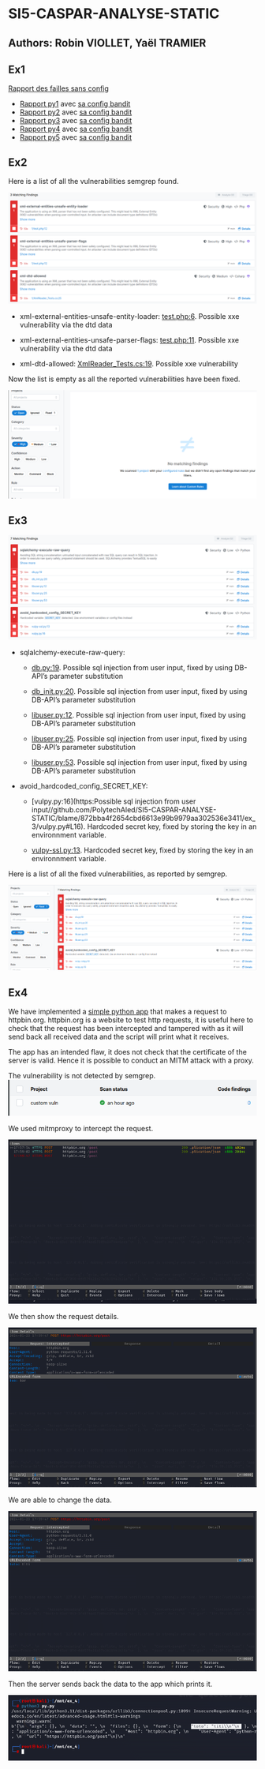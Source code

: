 # SI5-CASPAR-ANALYSE-STATIC
## Authors: Robin VIOLLET, Yaël TRAMIER

## Ex1
[Rapport des failles sans config](../SI5-CASPAR-ANALYSE-STATIC/ex_1/report/report_initial.html)

- [Rapport py1](../SI5-CASPAR-ANALYSE-STATIC/ex_1/report/report_py1.html) avec [sa config bandit](../SI5-CASPAR-ANALYSE-STATIC/ex_1/config-bandit/py1.yaml)
- [Rapport py2](../SI5-CASPAR-ANALYSE-STATIC/ex_1/report/report_py2.html) avec [sa config bandit](../SI5-CASPAR-ANALYSE-STATIC/ex_1/config-bandit/py2.yaml)
- [Rapport py3](../SI5-CASPAR-ANALYSE-STATIC/ex_1/report/report_py3.html) avec [sa config bandit](../SI5-CASPAR-ANALYSE-STATIC/ex_1/config-bandit/py3.yaml)
- [Rapport py4](../SI5-CASPAR-ANALYSE-STATIC/ex_1/report/report_py4.html) avec [sa config bandit](../SI5-CASPAR-ANALYSE-STATIC/ex_1/config-bandit/py4.yaml)
- [Rapport py5](../SI5-CASPAR-ANALYSE-STATIC/ex_1/report/report_py5.html) avec [sa config bandit](../SI5-CASPAR-ANALYSE-STATIC/ex_1/config-bandit/py5.yaml)

## Ex2

Here is a list of all the vulnerabilities semgrep found.

![List of all vulnerabilities](res/ex2-semgrep-list.png)

- xml-external-entities-unsafe-entity-loader: [test.php:6](https://github.com/PolytechAled/SI5-CASPAR-ANALYSE-STATIC/blame/74f0480cc5a2b874a23bddef74fa46b01280cdc4/ex_2/1/test.php#L6). Possible xxe vulnerability via the dtd data

- xml-external-entities-unsafe-parser-flags: [test.php:11](https://github.com/PolytechAled/SI5-CASPAR-ANALYSE-STATIC/blame/74f0480cc5a2b874a23bddef74fa46b01280cdc4/ex_2/1/test.php#L11). Possible xxe vulnerability via the dtd data

- xml-dtd-allowed: [XmlReader_Tests.cs:19](https://github.com/PolytechAled/SI5-CASPAR-ANALYSE-STATIC/blame/33952a9186ef56dd4ab922f31c67b6a65510d058/ex_2/1/XmlReader_Tests.cs#L19). Possible xxe vulnerability

Now the list is empty as all the reported vulnerabilities have been fixed.

![Empty list of the remaining vulnerabilities](res/ex2-semgrep-list-fixed.png)

## Ex3

![List of all vulnerabilities](res/ex3-semgrep-list.png)

- sqlalchemy-execute-raw-query:
    + [db.py:19](https://github.com/PolytechAled/SI5-CASPAR-ANALYSE-STATIC/blame/872bba4f2654cbd6613e99b9979aa302536e3411/ex_3/db.py#L19). Possible sql injection from user input, fixed by using DB-API’s parameter substitution

    + [db_init.py:20](https://github.com/PolytechAled/SI5-CASPAR-ANALYSE-STATIC/blame/872bba4f2654cbd6613e99b9979aa302536e3411/ex_3/db_init.py#L20). Possible sql injection from user input, fixed by using DB-API’s parameter substitution

    + [libuser.py:12](https://github.com/PolytechAled/SI5-CASPAR-ANALYSE-STATIC/blame/872bba4f2654cbd6613e99b9979aa302536e3411/ex_3/libuser.py#L12). Possible sql injection from user input, fixed by using DB-API’s parameter substitution

    + [libuser.py:25](https://github.com/PolytechAled/SI5-CASPAR-ANALYSE-STATIC/blame/872bba4f2654cbd6613e99b9979aa302536e3411/ex_3/libuser.py#L25). Possible sql injection from user input, fixed by using DB-API’s parameter substitution

    + [libuser.py:53](https://github.com/PolytechAled/SI5-CASPAR-ANALYSE-STATIC/blame/872bba4f2654cbd6613e99b9979aa302536e3411/ex_3/libuser.py#L53). Possible sql injection from user input, fixed by using DB-API’s parameter substitution

- avoid_hardcoded_config_SECRET_KEY:
    + [vulpy.py:16](https:Possible sql injection from user input//github.com/PolytechAled/SI5-CASPAR-ANALYSE-STATIC/blame/872bba4f2654cbd6613e99b9979aa302536e3411/ex_3/vulpy.py#L16). Hardcoded secret key, fixed by storing the key in an environnment variable.

    + [vulpy-ssl.py:13](https://github.com/PolytechAled/SI5-CASPAR-ANALYSE-STATIC/blame/872bba4f2654cbd6613e99b9979aa302536e3411/ex_3/vulpy-ssl.py#L13). Hardcoded secret key, fixed by storing the key in an environnment variable.

Here is a list of all the fixed vulnerabilities, as reported by semgrep.

![List of all fixed vulnerabilities](res/ex3-semgrep-list-fixed.png)

## Ex4

We have implemented a [simple python app](https://github.com/PolytechAled/SI5-CASPAR-ANALYSE-STATIC/blob/872bba4f2654cbd6613e99b9979aa302536e3411/ex_4/py.py#L7) that makes a request to httpbin.org. httpbin.org is a website to test http requests, it is useful here to check that the request has been intercepted and tampered with as it will send back all received data and the script will print what it receives.

The app has an intended flaw, it does not check that the certificate of the server is valid. Hence it is possible to conduct an MITM attack with a proxy.

The vulnerability is not detected by semgrep.
![No vulnerability detected](res/ex4-5-no-vuln.png)

We used mitmproxy to intercept the request.

![Request intercepted](res/ex4-1-request-intercepted-by-mitmproxy.png)

We then show the request details.

![Request details](res/ex4-2-intercepted-request-details.png)

We are able to change the data.

![Request tampered with](res/ex4-3-intercepted-request-tampered.png)

Then the server sends back the data to the app which prints it.

![Data printed by app](res/ex4-4-print-by-app.png)
